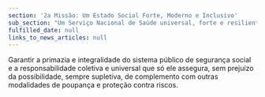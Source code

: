 ```yaml
---
section: '2a Missão: Um Estado Social Forte, Moderno e Inclusivo'
sub_section: "Um Serviço Nacional de Saúde universal, forte e resiliente"
fulfilled_date: null
links_to_news_articles: null
---
```


Garantir a primazia e integralidade do sistema público de segurança social e a responsabilidade coletiva e universal que só ele assegura, sem prejuízo da possibilidade, sempre supletiva, de complemento com outras modalidades de poupança e proteção contra riscos.